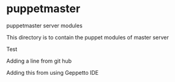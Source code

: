 puppetmaster
============

puppetmaster server modules

This directory is to contain the puppet modules of master server

Test

Adding a line from git hub

Adding this from using Geppetto IDE